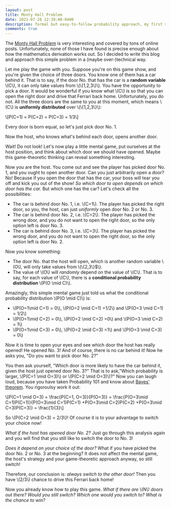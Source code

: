 ```yaml
---
layout: post
title: Monty Hall Problem
date: 2021-07-28 12:39:00-0400
description: formal but easy-to-follow probability approach, my first shot of writing a blog post
comments: true
---
```


The [Monty Hall Problem](https://en.wikipedia.org/wiki/Monty_Hall_problem) is very interesting and covered by tons of online posts. Unfortunately, none of those I have found is precise enough about how the mathematics derivation works out. So I decided to write this blog and approach this simple problem in a (maybe over-)technical way.

Let me play the game with you. Suppose you're on this game show, and you're given the choice of three doors. You know one of them has a car behind it. That is to say, if the door No. that has the car is a **random variable** \\(C\\), it can only take values from \\(\\{1,2,3\\}\\). You have the opportunity to pick a door. It would be wonderful if you know what \\(C\\) is so that you can open the right door and drive that Ferrari back home. Unfortunately, you do not. All the three doors are the same to you at this moment, which means \\(C\\) is **uniformly distributed** over \\(\\{1,2,3\\}\\): 

\\[P(C=1) = P(C=2) = P(C=3) = 1/3\\]

Every door is born equal, so let's just pick door No. 1.

Now the host, who knows what's behind each door, opens another door.

Wait! Do not look! Let's now play a little mental game, put ourselves at the host position, and think about which door we should have opened. Maybe this game-theoretic thinking can reveal something interesting.

Now you are the host. You come out and see the player has picked door No. 1, and you ought to open another door. Can you just arbitrarily open a door? No! Because if you open the door that has the car, your boss will tear you off and kick you out of the show! 
*So which door to open depends on which door has the car.* But which one has the car? 
Let's check all the possibilities:

* The car is behind door No. 1, i.e. \\(C=1\\). The player has picked the right door, so you, the host, can just *uniformly* open door No. 2 or No. 3.
* The car is behind door No. 2, i.e. \\(C=2\\). The player has picked the wrong door, and you do not want to open the right door, so the only option left is door No. 3.
* The car is behind door No. 3, i.e. \\(C=3\\). The player has picked the wrong door, and you do not want to open the right door, so the only option left is door No. 2.

Now you know something:

* The door No. that the host will open, which is another random variable \\(O\\), will only take values from \\(\\{2,3\\}$\\).
* The value of \\(O\\) will *randomly* depend on the value of \\(C\\). That is to say, for each value of \\(C\\), there is a **conditional probability distribution** \\(P(O \mid C)\\).

Amazingly, this simple mental game just told us what the conditional probability distribution \\(P(O \mid C)\\) is:


* \\(P(O=1\mid C=1) = 0\\), \\(P(O=2 \mid C=1) =1/2\\) and \\(P(O=3 \mid C=1) = 1/2\\)
* \\(P(O=1\mid C=2) = 0\\), \\(P(O=2 \mid C=2) =0\\) and \\(P(O=3 \mid C=2) = 1\\)
* \\(P(O=1\mid C=3) = 0\\), \\(P(O=2 \mid C=3) =1\\) and \\(P(O=3 \mid C=3) = 0\\)

Now it is time to open your eyes and see which door the host has really opened! He opened No. 3! And of course, there is no car behind it! Now he asks you, "Do you want to pick door No. 2?"

You then ask yourself, "Which door is more likely to have the car behind it, given the host just opened door No. 3?" That is to ask,"Which probability is larger, \\(P(C=1 \mid O=3)\\) or \\(P(C=2 \mid O=3)\\)?" Now you can laugh loud, because you have taken Probability 101 and know about [Bayes' theorem](https://en.wikipedia.org/wiki/Bayes%27_theorem). You rigoroulsy work it out:

\\[P(C=1 \mid O=3) = \frac{P(C=1, O=3)}{P(O=3)} = \frac{P(O=3\mid C=1)P(C=1)}{P(O=3\mid C=1)P(C=1) +P(O=3\mid C=2)P(C=2) +P(O=3\mid C=3)P(C=3)} = \frac{1}{3}\\]

So \\(P(C=2 \mid O=3) = 2/3\\)! Of course it is to your advantage to switch your choice now!

*What if the host has opened door No. 2?* Just go through this analysis again and you will find that you still like to switch the door to No. 3!

*Does it depend on your choice of the door?* What if you have picked the door No. 2 or No. 3 at the beginning? It does not affect the mental game, the host's strategy and your game-theoretic approach anyway, so still switch!

Therefore, our conclusion is: *always switch to the other door!* Then you have \\(2/3\\) chance to drive this Ferrari back home!

Now you already know how to play this game. *What if there are \\(N\\) doors out there? Would you still switch? Which one would you switch to? What is the chance to win?*

